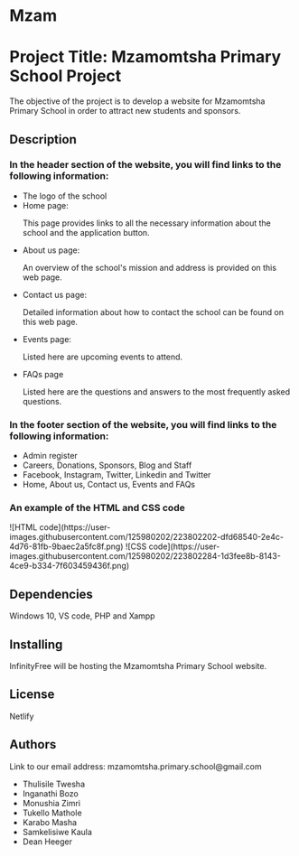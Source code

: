 # Mzam
<h1>Project Title: Mzamomtsha Primary School Project</h1>
<p>The objective of the project is to develop a website for Mzamomtsha Primary School in order to attract new students and sponsors.</p>

<h2>Description</h2>
<h3>In the header section of the website, you will find links to the following information:</h3>
<ul>
   <li>The logo of the school</li>
   <li>Home page:
     <p>This page provides links to all the necessary information about the school and the application button.</p>
  </li>
    <li>About us page:
     <p>An overview of the school's mission and address is provided on this web page.</p>
  </li>
   <li>Contact us page:
     <p>Detailed information about how to contact the school can be found on this web page.</p>
  </li>
  <li>Events page:
     <p>Listed here are upcoming events to attend.</p>
  </li>
  <li>FAQs page
     <p>Listed here are the questions and answers to the most frequently asked questions.</p>
  </li>
</ul>
<h3>In the footer section of the website, you will find links to the following information:</h3>
<ul>
 <li>Admin register</li>
 <li>Careers, Donations, Sponsors, Blog and Staff</li>
 <li>Facebook, Instagram, Twitter, Linkedin and Twitter</li>
 <li>Home, About us, Contact us, Events and FAQs</li>
</ul>

<h3>An example of the HTML and CSS code</h3>
![HTML code](https://user-images.githubusercontent.com/125980202/223802202-dfd68540-2e4c-4d76-81fb-9baec2a5fc8f.png)
![CSS code](https://user-images.githubusercontent.com/125980202/223802284-1d3fee8b-8143-4ce9-b334-7f603459436f.png)


<h2>Dependencies</h2>
<p>Windows 10, VS code, PHP and Xampp</p>

<h2>Installing</h2>
<p>InfinityFree will be hosting the Mzamomtsha Primary School website.</p>

<h2>License</h2>
<p>Netlify</p>

<h2>Authors</h2> 
<p>Link to our email address: mzamomtsha.primary.school@gmail.com</p>
<ul>
   <li>Thulisile Twesha</li>
   <li>Inganathi Bozo</li>
   <li>Monushia Zimri</li>
   <li>Tukello Mathole</li>
   <li>Karabo Masha</li>
   <li>Samkelisiwe Kaula</li>
   <li>Dean Heeger</li>
</ul>



